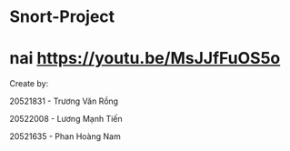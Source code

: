 # Snort-Project
nai
https://youtu.be/MsJJfFuOS5o
=============================================
Create by:

20521831 - Trương Văn Rồng

20522008 - Lương Mạnh Tiến

20521635 - Phan Hoàng Nam

